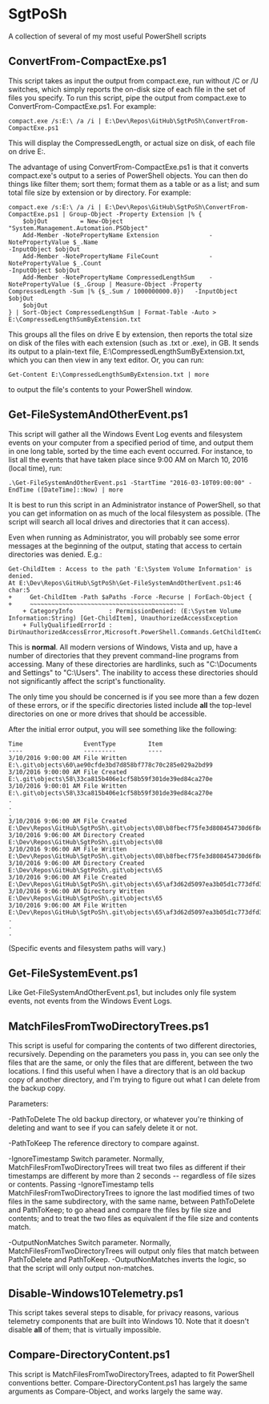 # SgtPoSh
A collection of several of my most useful PowerShell scripts

## ConvertFrom-CompactExe.ps1

This script takes as input the output from compact.exe, run without /C or /U switches, which simply reports the on-disk size of each file in the set of files you specify. To run this script, pipe the output from compact.exe to ConvertFrom-CompactExe.ps1. For example:

```
compact.exe /s:E:\ /a /i | E:\Dev\Repos\GitHub\SgtPoSh\ConvertFrom-CompactExe.ps1
```

This will display the CompressedLength, or actual size on disk, of each file on drive E:.

The advantage of using ConvertFrom-CompactExe.ps1 is that it converts compact.exe's output to a series of PowerShell objects. You can then do things like filter them; sort them; format them as a table or as a list; and sum total file size by extension or by directory. For example:

```
compact.exe /s:E:\ /a /i | E:\Dev\Repos\GitHub\SgtPoSh\ConvertFrom-CompactExe.ps1 | Group-Object -Property Extension |% {
    $objOut         = New-Object "System.Management.Automation.PSObject"
    Add-Member -NotePropertyName Extension              -NotePropertyValue $_.Name                                                                                  -InputObject $objOut
    Add-Member -NotePropertyName FileCount              -NotePropertyValue $_.Count                                                                                 -InputObject $objOut
    Add-Member -NotePropertyName CompressedLengthSum    -NotePropertyValue ($_.Group | Measure-Object -Property CompressedLength -Sum |% {$_.Sum / 1000000000.0})   -InputObject $objOut
    $objOut
} | Sort-Object CompressedLengthSum | Format-Table -Auto > E:\CompressedLengthSumByExtension.txt
```

This groups all the files on drive E by extension, then reports the total size on disk of the files with each extension (such as .txt or .exe), in GB. It sends its output to a plain-text file, E:\CompressedLengthSumByExtension.txt, which you can then view in any text editor. Or, you can run:

```
Get-Content E:\CompressedLengthSumByExtension.txt | more
```

to output the file's contents to your PowerShell window.

## Get-FileSystemAndOtherEvent.ps1

This script will gather all the Windows Event Log events and filesystem events on your computer from a specified period of time, and output them in one long table, sorted by the time each event occurred. For instance, to list all the events that have taken place since 9:00 AM on March 10, 2016 (local time), run:

```
.\Get-FileSystemAndOtherEvent.ps1 -StartTime "2016-03-10T09:00:00" -EndTime ([DateTime]::Now) | more
```

It is best to run this script in an Administrator instance of PowerShell, so that you can get information on as much of the local filesystem as possible. (The script will search all local drives and directories that it can access).

Even when running as Administrator, you will probably see some error messages at the beginning of the output, stating that access to certain directories was denied. E.g.:

```
Get-ChildItem : Access to the path 'E:\System Volume Information' is denied.
At E:\Dev\Repos\GitHub\SgtPoSh\Get-FileSystemAndOtherEvent.ps1:46 char:5
+     Get-ChildItem -Path $aPaths -Force -Recurse | ForEach-Object {
+     ~~~~~~~~~~~~~~~~~~~~~~~~~~~~~~~~~~~~~~~~~~~
    + CategoryInfo          : PermissionDenied: (E:\System Volume Information:String) [Get-ChildItem], UnauthorizedAccessException
    + FullyQualifiedErrorId : DirUnauthorizedAccessError,Microsoft.PowerShell.Commands.GetChildItemCommand
```

This is **normal**. All modern versions of Windows, Vista and up, have a number of directories that they prevent command-line programs from accessing. Many of these directories are hardlinks, such as "C:\Documents and Settings" to "C:\Users". The inability to access these directories should not significantly affect the script's functionality.

The only time you should be concerned is if you see more than a few dozen of these errors, or if the specific directories listed include **all** the top-level directories on one or more drives that should be accessible.

After the initial error output, you will see something like the following:

```
Time                 EventType         Item
----                 ---------         ----
3/10/2016 9:00:00 AM File Written      E:\.git\objects\60\ae90cfde3bd7d858bf778c70c285e029a2bd99
3/10/2016 9:00:00 AM File Created      E:\.git\objects\58\33ca815b406e1cf58b59f301de39ed84ca270e
3/10/2016 9:00:01 AM File Written      E:\.git\objects\58\33ca815b406e1cf58b59f301de39ed84ca270e
.
.
.
3/10/2016 9:06:00 AM File Created      E:\Dev\Repos\GitHub\SgtPoSh\.git\objects\08\b8fbecf75fe3d808454730d6f8ef832e425a85
3/10/2016 9:06:00 AM Directory Created E:\Dev\Repos\GitHub\SgtPoSh\.git\objects\08
3/10/2016 9:06:00 AM File Written      E:\Dev\Repos\GitHub\SgtPoSh\.git\objects\08\b8fbecf75fe3d808454730d6f8ef832e425a85
3/10/2016 9:06:00 AM Directory Created E:\Dev\Repos\GitHub\SgtPoSh\.git\objects\65
3/10/2016 9:06:00 AM File Created      E:\Dev\Repos\GitHub\SgtPoSh\.git\objects\65\af3d62d5097ea3b05d1c773dfd3500af3aa4fc
3/10/2016 9:06:00 AM Directory Written E:\Dev\Repos\GitHub\SgtPoSh\.git\objects\65
3/10/2016 9:06:00 AM File Written      E:\Dev\Repos\GitHub\SgtPoSh\.git\objects\65\af3d62d5097ea3b05d1c773dfd3500af3aa4fc
.
.
.
```

(Specific events and filesystem paths will vary.)

## Get-FileSystemEvent.ps1

Like Get-FileSystemAndOtherEvent.ps1, but includes only file system events, not events from the Windows Event Logs.

## MatchFilesFromTwoDirectoryTrees.ps1

This script is useful for comparing the contents of two different directories, recursively. Depending on the parameters you pass in, you can see only the files that are the same, or only the files that are different, between the two locations. I find this useful when I have a directory that is an old backup copy of another directory, and I'm trying to figure out what I can delete from the backup copy.

Parameters:

-PathToDelete The old backup directory, or whatever you're thinking of deleting and want to see if you can safely delete it or not.

-PathToKeep The reference directory to compare against.

-IgnoreTimestamp Switch parameter. Normally, MatchFilesFromTwoDirectoryTrees will treat two files as different if their timestamps are different by more than 2 seconds -- regardless of file sizes or contents. Passing -IgnoreTimestamp tells MatchFilesFromTwoDirectoryTrees to ignore the last modified times of two files in the same subdirectory, with the same name, between PathToDelete and PathToKeep; to go ahead and compare the files by file size and contents; and to treat the two files as equivalent if the file size and contents match.

-OutputNonMatches Switch parameter. Normally, MatchFilesFromTwoDirectoryTrees will output only files that match between PathToDelete and PathToKeep. -OutputNonMatches inverts the logic, so that the script will only output non-matches.

## Disable-Windows10Telemetry.ps1

This script takes several steps to disable, for privacy reasons, various telemetry components that are built into Windows 10. Note that it doesn't disable **all** of them; that is virtually impossible.

## Compare-DirectoryContent.ps1

This script is MatchFilesFromTwoDirectoryTrees, adapted to fit PowerShell conventions better. Compare-DirectoryContent.ps1 has largely the same arguments as Compare-Object, and works largely the same way.

